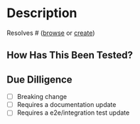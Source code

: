 # Description

<!--
Please include:
* summary of the changes and the related issue
* relevant motivation and context
-->

Resolves # ([browse](https://github.com/WalletConnect/walletconnect-monorepo/issues) or [create](https://github.com/WalletConnect/walletconnect-monorepo/issues/new/choose))

## How Has This Been Tested?

<!--
Please:
* describe the tests that you ran to verify your changes.
* provide instructions so we can reproduce.
-->

<!-- If valid for smoke test on feature add screenshots -->

## Due Dilligence

* [ ] Breaking change
* [ ] Requires a documentation update
* [ ] Requires a e2e/integration test update

